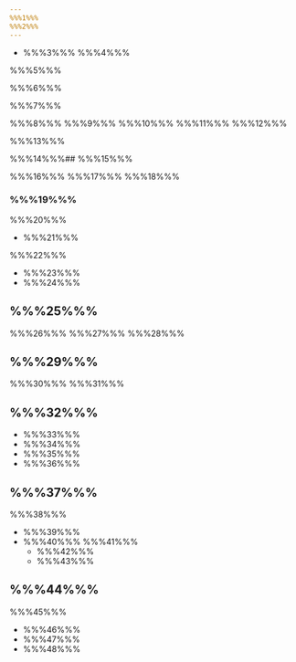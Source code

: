 ```yaml
---
%%%1%%%
%%%2%%%
---
```


* %%%3%%%
%%%4%%%

%%%5%%%

%%%6%%%

%%%7%%%

%%%8%%% %%%9%%% %%%10%%% %%%11%%% %%%12%%%

%%%13%%%

%%%14%%%## %%%15%%%

%%%16%%% %%%17%%% %%%18%%%

### %%%19%%%

%%%20%%%

* %%%21%%%

%%%22%%%

* %%%23%%%
* %%%24%%%

## %%%25%%%

%%%26%%% %%%27%%% %%%28%%%

## %%%29%%%

%%%30%%% %%%31%%%

## %%%32%%%

* %%%33%%%
* %%%34%%%
* %%%35%%%
* %%%36%%%

## %%%37%%%

%%%38%%%

* %%%39%%%
* %%%40%%% %%%41%%%
    * %%%42%%%
    * %%%43%%%

## %%%44%%%

%%%45%%%

* %%%46%%%
* %%%47%%%
* %%%48%%%
